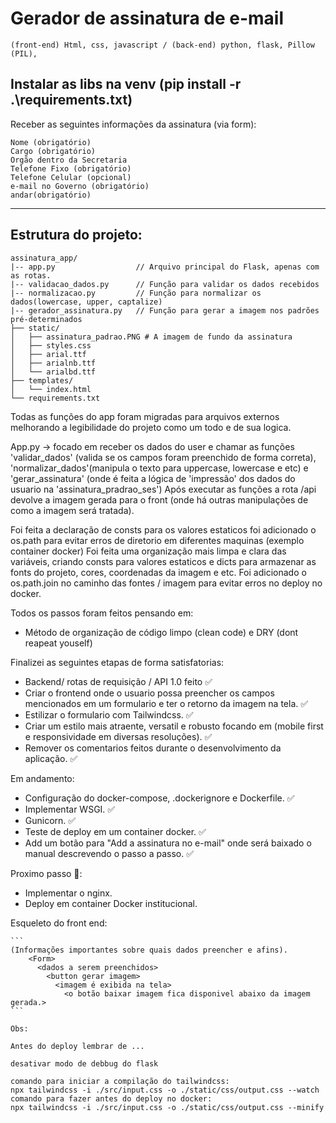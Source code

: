 # Gerador de assinatura de e-mail
`(front-end) Html, css, javascript / (back-end) python, flask, Pillow (PIL),`

Instalar as libs na venv (pip install -r .\requirements.txt)
------------------------

Receber as seguintes informações da assinatura (via form):
```
Nome (obrigatório)
Cargo (obrigatório)
Orgão dentro da Secretaria	
Telefone Fixo (obrigatório)
Telefone Celular (opcional)	
e-mail no Governo (obrigatório)
andar(obrigatório)
```
------------------------

## Estrutura do projeto:

```
assinatura_app/
|-- app.py                  // Arquivo principal do Flask, apenas com as rotas.
|-- validacao_dados.py      // Função para validar os dados recebidos
|-- normalizacao.py         // Função para normalizar os dados(lowercase, upper, captalize)
|-- gerador_assinatura.py   // Função para gerar a imagem nos padrões pré-determinados
├── static/
│   ├── assinatura_padrao.PNG # A imagem de fundo da assinatura
│   ├── styles.css
│   ├── arial.ttf 
│   ├── arialnb.ttf 
│   └── arialbd.ttf
├── templates/
│   └── index.html
└── requirements.txt
```


Todas as funções do app foram migradas para arquivos externos melhorando a legibilidade do projeto como um todo e de sua logica.
    
App.py -> focado em receber os dados do user e chamar as funções 'validar_dados' (valida se os campos foram preenchido de forma correta), 'normalizar_dados'(manipula o texto para uppercase, lowercase e etc) e 'gerar_assinatura' (onde é feita a lógica de 'impressão' dos dados do usuario na 'assinatura_pradrao_ses')
Após executar as funções a rota /api devolve a imagem gerada para o front (onde há outras manipulações de como a imagem será tratada).
    
Foi feita a declaração de consts para os valores estaticos foi adicionado o os.path para evitar erros de diretorio em diferentes maquinas (exemplo container docker)
Foi feita uma organização mais limpa e clara das variáveis, criando consts para valores estaticos e dicts para armazenar as fonts do projeto, cores, coordenadas da imagem e etc.
Foi adicionado o os.path.join no caminho das fontes / imagem para evitar erros no deploy no docker.

Todos os passos foram feitos pensando em:
- Método de organização de código limpo (clean code) e DRY (dont reapeat youself)

Finalizei as seguintes etapas de forma satisfatorias:
- Backend/ rotas de requisição / API 1.0 feito ✅
- Criar o frontend onde o usuario possa preencher os campos mencionados em um formulario e ter o retorno da imagem na tela. ✅  
- Estilizar o formulario com Tailwindcss. ✅ 
- Criar um estilo mais atraente, versatil e robusto focando em (mobile first e responsividade em diversas resoluções). ✅ 
- Remover os comentarios feitos durante o desenvolvimento da aplicação. ✅

Em andamento:
- Configuração do docker-compose, .dockerignore e Dockerfile. ✅
- Implementar WSGI. ✅
- Gunicorn. ✅
- Teste de deploy em um container docker. ✅
- Add um botão para "Add a assinatura no e-mail" onde será baixado o manual descrevendo o passo a passo. ✅

Proximo passo 🎯:
- Implementar o nginx.
- Deploy em container Docker institucional.

Esqueleto do front end:

    ```
    (Informações importantes sobre quais dados preencher e afins).
        <Form>
          <dados a serem preenchidos>
            <button gerar imagem>
              <imagem é exibida na tela>
                <o botão baixar imagem fica disponivel abaixo da imagem gerada.>
    ```

             
```
Obs: 

Antes do deploy lembrar de ...

desativar modo de debbug do flask

comando para iniciar a compilação do tailwindcss:  
npx tailwindcss -i ./src/input.css -o ./static/css/output.css --watch  
comando para fazer antes do deploy no docker:  
npx tailwindcss -i ./src/input.css -o ./static/css/output.css --minify

```
